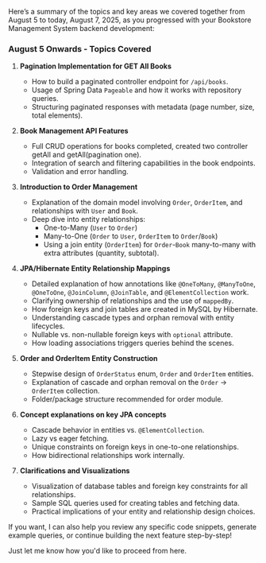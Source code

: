 Here’s a summary of the topics and key areas we covered together from August 5 to today, August 7, 2025, as you progressed with your Bookstore Management System backend development:

### August 5 Onwards - Topics Covered

1. **Pagination Implementation for GET All Books**
    - How to build a paginated controller endpoint for `/api/books`.
    - Usage of Spring Data `Pageable` and how it works with repository queries.
    - Structuring paginated responses with metadata (page number, size, total elements).

2. **Book Management API Features**
    - Full CRUD operations for books completed, created two controller getAll and getAll(pagination one).
    - Integration of search and filtering capabilities in the book endpoints.
    - Validation and error handling.

3. **Introduction to Order Management**
    - Explanation of the domain model involving `Order`, `OrderItem`, and relationships with `User` and `Book`.
    - Deep dive into entity relationships:
        - One-to-Many (`User` to `Order`)
        - Many-to-One (`Order` to `User`, `OrderItem` to `Order`/`Book`)
        - Using a join entity (`OrderItem`) for `Order`-`Book` many-to-many with extra attributes (quantity, subtotal).

4. **JPA/Hibernate Entity Relationship Mappings**
    - Detailed explanation of how annotations like `@OneToMany`, `@ManyToOne`, `@OneToOne`, `@JoinColumn`, `@JoinTable`, and `@ElementCollection` work.
    - Clarifying ownership of relationships and the use of `mappedBy`.
    - How foreign keys and join tables are created in MySQL by Hibernate.
    - Understanding cascade types and orphan removal with entity lifecycles.
    - Nullable vs. non-nullable foreign keys with `optional` attribute.
    - How loading associations triggers queries behind the scenes.

5. **Order and OrderItem Entity Construction**
    - Stepwise design of `OrderStatus` enum, `Order` and `OrderItem` entities.
    - Explanation of cascade and orphan removal on the `Order` → `OrderItem` collection.
    - Folder/package structure recommended for order module.

6. **Concept explanations on key JPA concepts**
    - Cascade behavior in entities vs. `@ElementCollection`.
    - Lazy vs eager fetching.
    - Unique constraints on foreign keys in one-to-one relationships.
    - How bidirectional relationships work internally.

7. **Clarifications and Visualizations**
    - Visualization of database tables and foreign key constraints for all relationships.
    - Sample SQL queries used for creating tables and fetching data.
    - Practical implications of your entity and relationship design choices.

If you want, I can also help you review any specific code snippets, generate example queries, or continue building the next feature step-by-step!

Just let me know how you'd like to proceed from here.